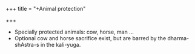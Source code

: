 +++
title = "+Animal protection"

+++
- Specially protected animals: cow, horse, man ...
- Optional cow and horse sacrifice exist, but are barred by the dharma-shAstra-s in the kali-yuga.
